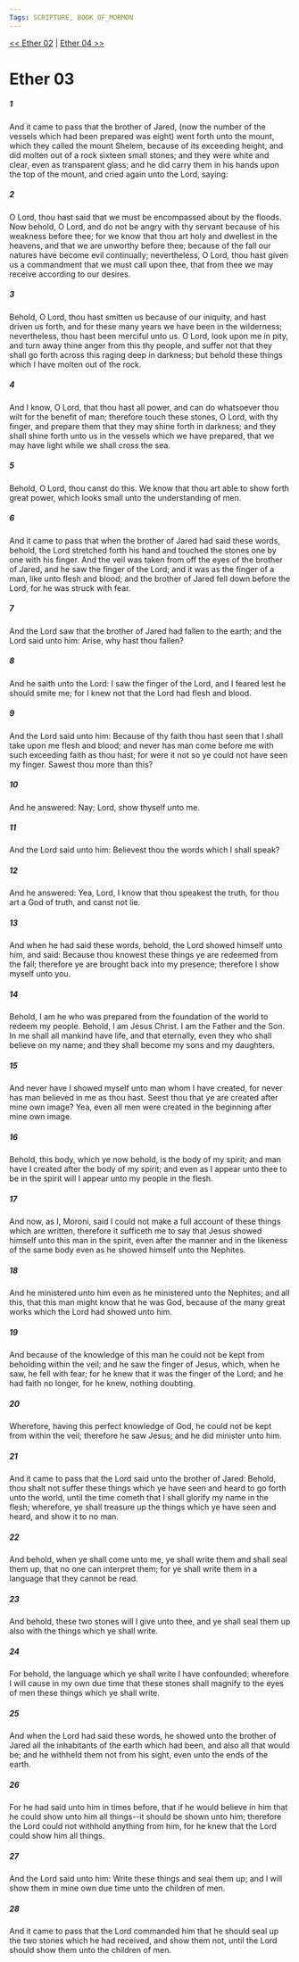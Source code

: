 ```yaml
---
Tags: SCRIPTURE, BOOK_OF_MORMON
---
```


[<< Ether 02](BOOK_OF_MORMON/14_Ether/Ether_02.md) | [Ether 04 >>](BOOK_OF_MORMON/14_Ether/Ether_04.md)

# Ether 03

##### 1
 And it came to pass that the brother of Jared, (now the number of the vessels which had been prepared was eight) went forth unto the mount, which they called the mount Shelem, because of its exceeding height, and did molten out of a rock sixteen small stones; and they were white and clear, even as transparent glass; and he did carry them in his hands upon the top of the mount, and cried again unto the Lord, saying:
##### 2
 O Lord, thou hast said that we must be encompassed about by the floods. Now behold, O Lord, and do not be angry with thy servant because of his weakness before thee; for we know that thou art holy and dwellest in the heavens, and that we are unworthy before thee; because of the fall our natures have become evil continually; nevertheless, O Lord, thou hast given us a commandment that we must call upon thee, that from thee we may receive according to our desires.
##### 3
 Behold, O Lord, thou hast smitten us because of our iniquity, and hast driven us forth, and for these many years we have been in the wilderness; nevertheless, thou hast been merciful unto us. O Lord, look upon me in pity, and turn away thine anger from this thy people, and suffer not that they shall go forth across this raging deep in darkness; but behold these things which I have molten out of the rock.
##### 4
 And I know, O Lord, that thou hast all power, and can do whatsoever thou wilt for the benefit of man; therefore touch these stones, O Lord, with thy finger, and prepare them that they may shine forth in darkness; and they shall shine forth unto us in the vessels which we have prepared, that we may have light while we shall cross the sea.
##### 5
 Behold, O Lord, thou canst do this. We know that thou art able to show forth great power, which looks small unto the understanding of men.
##### 6
 And it came to pass that when the brother of Jared had said these words, behold, the Lord stretched forth his hand and touched the stones one by one with his finger. And the veil was taken from off the eyes of the brother of Jared, and he saw the finger of the Lord; and it was as the finger of a man, like unto flesh and blood; and the brother of Jared fell down before the Lord, for he was struck with fear.
##### 7
 And the Lord saw that the brother of Jared had fallen to the earth; and the Lord said unto him: Arise, why hast thou fallen?
##### 8
 And he saith unto the Lord: I saw the finger of the Lord, and I feared lest he should smite me; for I knew not that the Lord had flesh and blood.
##### 9
 And the Lord said unto him: Because of thy faith thou hast seen that I shall take upon me flesh and blood; and never has man come before me with such exceeding faith as thou hast; for were it not so ye could not have seen my finger. Sawest thou more than this?
##### 10
 And he answered: Nay; Lord, show thyself unto me.
##### 11
 And the Lord said unto him: Believest thou the words which I shall speak?
##### 12
 And he answered: Yea, Lord, I know that thou speakest the truth, for thou art a God of truth, and canst not lie.
##### 13
 And when he had said these words, behold, the Lord showed himself unto him, and said: Because thou knowest these things ye are redeemed from the fall; therefore ye are brought back into my presence; therefore I show myself unto you.
##### 14
 Behold, I am he who was prepared from the foundation of the world to redeem my people. Behold, I am Jesus Christ. I am the Father and the Son. In me shall all mankind have life, and that eternally, even they who shall believe on my name; and they shall become my sons and my daughters.
##### 15
 And never have I showed myself unto man whom I have created, for never has man believed in me as thou hast. Seest thou that ye are created after mine own image? Yea, even all men were created in the beginning after mine own image.
##### 16
 Behold, this body, which ye now behold, is the body of my spirit; and man have I created after the body of my spirit; and even as I appear unto thee to be in the spirit will I appear unto my people in the flesh.
##### 17
 And now, as I, Moroni, said I could not make a full account of these things which are written, therefore it sufficeth me to say that Jesus showed himself unto this man in the spirit, even after the manner and in the likeness of the same body even as he showed himself unto the Nephites.
##### 18
 And he ministered unto him even as he ministered unto the Nephites; and all this, that this man might know that he was God, because of the many great works which the Lord had showed unto him.
##### 19
 And because of the knowledge of this man he could not be kept from beholding within the veil; and he saw the finger of Jesus, which, when he saw, he fell with fear; for he knew that it was the finger of the Lord; and he had faith no longer, for he knew, nothing doubting.
##### 20
 Wherefore, having this perfect knowledge of God, he could not be kept from within the veil; therefore he saw Jesus; and he did minister unto him.
##### 21
 And it came to pass that the Lord said unto the brother of Jared: Behold, thou shalt not suffer these things which ye have seen and heard to go forth unto the world, until the time cometh that I shall glorify my name in the flesh; wherefore, ye shall treasure up the things which ye have seen and heard, and show it to no man.
##### 22
 And behold, when ye shall come unto me, ye shall write them and shall seal them up, that no one can interpret them; for ye shall write them in a language that they cannot be read.
##### 23
 And behold, these two stones will I give unto thee, and ye shall seal them up also with the things which ye shall write.
##### 24
 For behold, the language which ye shall write I have confounded; wherefore I will cause in my own due time that these stones shall magnify to the eyes of men these things which ye shall write.
##### 25
 And when the Lord had said these words, he showed unto the brother of Jared all the inhabitants of the earth which had been, and also all that would be; and he withheld them not from his sight, even unto the ends of the earth.
##### 26
 For he had said unto him in times before, that if he would believe in him that he could show unto him all things--it should be shown unto him; therefore the Lord could not withhold anything from him, for he knew that the Lord could show him all things.
##### 27
 And the Lord said unto him: Write these things and seal them up; and I will show them in mine own due time unto the children of men.
##### 28
 And it came to pass that the Lord commanded him that he should seal up the two stones which he had received, and show them not, until the Lord should show them unto the children of men.
